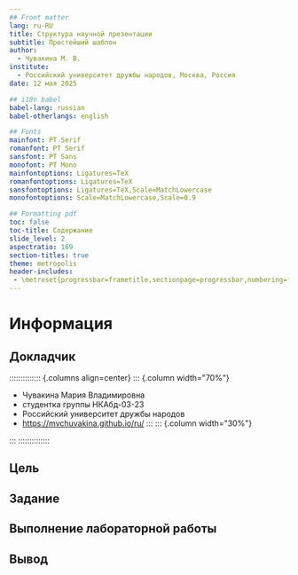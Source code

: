 ```yaml
---
## Front matter
lang: ru-RU
title: Структура научной презентации
subtitle: Простейший шаблон
author:
  - Чувакина М. В.
institute:
  - Российский университет дружбы народов, Москва, Россия
date: 12 мая 2025

## i18n babel
babel-lang: russian
babel-otherlangs: english

## Fonts
mainfont: PT Serif
romanfont: PT Serif
sansfont: PT Sans
monofont: PT Mono
mainfontoptions: Ligatures=TeX
romanfontoptions: Ligatures=TeX
sansfontoptions: Ligatures=TeX,Scale=MatchLowercase
monofontoptions: Scale=MatchLowercase,Scale=0.9

## Formatting pdf
toc: false
toc-title: Содержание
slide_level: 2
aspectratio: 169
section-titles: true
theme: metropolis
header-includes:
 - \metroset{progressbar=frametitle,sectionpage=progressbar,numbering=fraction}
---
```


# Информация

## Докладчик

:::::::::::::: {.columns align=center}
::: {.column width="70%"}

  * Чувакина Мария Владимировна
  * студентка группы НКАбд-03-23
  * Российский университет дружбы народов
  * <https://mvchuvakina.github.io/ru/>
:::
::: {.column width="30%"}


:::
::::::::::::::

## Цель



## Задание

## Выполнение лабораторной работы

## Вывод



